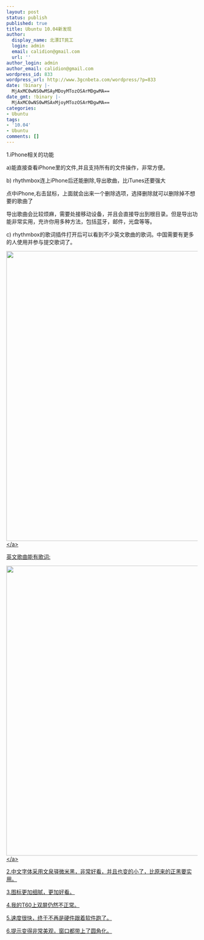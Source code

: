 ```yaml
---
layout: post
status: publish
published: true
title: Ubuntu 10.04新发现
author:
  display_name: 北漂IT民工
  login: admin
  email: calidion@gmail.com
  url: ''
author_login: admin
author_email: calidion@gmail.com
wordpress_id: 833
wordpress_url: http://www.3gcnbeta.com/wordpress/?p=833
date: !binary |-
  MjAxMC0wNS0wMSAyMDoyMTozOSArMDgwMA==
date_gmt: !binary |-
  MjAxMC0wNS0wMSAxMjoyMTozOSArMDgwMA==
categories:
- Ubuntu
tags:
- '10.04'
- Ubuntu
comments: []
---
```

<p>1.iPhone相关的功能</p>
<p>a)能直接查看iPhone里的文件,并且支持所有的文件操作，非常方便。</p>
<p>b) rhythmbox连上iPhone后还能删除,导出歌曲，比iTunes还要强大</p>
<p>点中iPhone,右击鼠标，上面就会出来一个删除选项，选择删除就可以删除掉不想要的歌曲了</p>
<p>导出歌曲会比较烦麻，需要处接移动设备，并且会直接导出到根目录。但是导出功能非常实用，充许你用多种方法，包括蓝牙，邮件，光盘等等。</p>
<p>c) rhythmbox的歌词插件打开后可以看到不少英文歌曲的歌词。中国需要有更多的人使用并参与提交歌词了。</p>
<p><a rel="attachment wp-att-838" href="http:&#47;&#47;www.3gcnbeta.com&#47;wordpress&#47;2010&#47;05&#47;01&#47;ubuntu-10-04%e6%96%b0%e5%8f%91%e7%8e%b0&#47;screenshot-%e9%bb%84%e6%99%93%e6%98%8e-%e9%a3%8e%e5%a3%b0&#47;"><img class="aligncenter size-full wp-image-838" title="Screenshot-黄晓明 - 风声" src="http:&#47;&#47;www.3gcnbeta.com&#47;wordpress&#47;wp-content&#47;uploads&#47;2010&#47;05&#47;Screenshot-黄晓明-风声.png" alt="" width="1108" height="762" &#47;><&#47;a></p>
<p>英文歌曲能有歌词:</p>
<p><a rel="attachment wp-att-839" href="http:&#47;&#47;www.3gcnbeta.com&#47;wordpress&#47;2010&#47;05&#47;01&#47;ubuntu-10-04%e6%96%b0%e5%8f%91%e7%8e%b0&#47;screenshot-backstreet-boys-larger-than-life&#47;"><img class="aligncenter size-full wp-image-839" title="Screenshot-BackStreet boys -  Larger Than Life" src="http:&#47;&#47;www.3gcnbeta.com&#47;wordpress&#47;wp-content&#47;uploads&#47;2010&#47;05&#47;Screenshot-BackStreet-boys-Larger-Than-Life.png" alt="" width="1108" height="762" &#47;><&#47;a></p>
<p>2.中文字体采用文泉驿微米黑，非常好看，并且也变的小了，比原来的正黑要实用。</p>
<p>3.图标更加细腻，更加好看。</p>
<p>4.我的T60上双屏仍然不正常。</p>
<p>5.速度很快，终于不再是硬件跟着软件跑了。</p>
<p>6.提示变得非常美观，窗口都带上了圆角化。</p>
